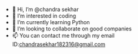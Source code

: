 - 👋 Hi, I’m @chandra sekhar
- 👀 I’m interested in coding
- 🌱 I’m currently learning Python
- 💞️ I’m looking to collaborate on good companies
- 📫 You can contact me through my email ID:chandrasekhar182316@gmail.com

<!---
chandra182316/chandra182316 is a ✨ special ✨ repository because its `README.md` (this file) appears on your GitHub profile.
You can click the Preview link to take a look at your changes.
--->
